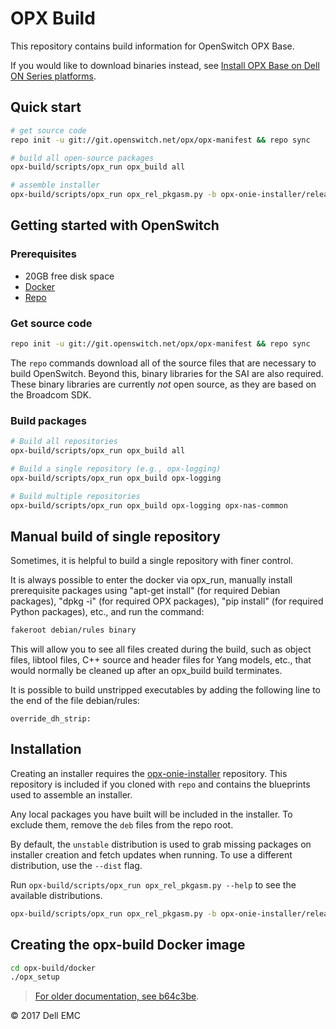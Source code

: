 # OPX Build

This repository contains build information for OpenSwitch OPX Base.

If you would like to download binaries instead, see [Install OPX Base on Dell ON Series platforms](https://github.com/open-switch/opx-docs/wiki/Install-OPX-Base-on-Dell-ON-Series-platforms).

## Quick start

```bash
# get source code
repo init -u git://git.openswitch.net/opx/opx-manifest && repo sync

# build all open-source packages
opx-build/scripts/opx_run opx_build all

# assemble installer
opx-build/scripts/opx_run opx_rel_pkgasm.py -b opx-onie-installer/release_bp/OPX_dell_base.xml --dist unstable
```

## Getting started with OpenSwitch

### Prerequisites

- 20GB free disk space
- [Docker](https://docs.docker.com/engine/installation/linux/docker-ce/ubuntu/)
- [Repo](https://source.android.com/source/downloading)

### Get source code

```bash
repo init -u git://git.openswitch.net/opx/opx-manifest && repo sync
```

The `repo` commands download all of the source files that are necessary to build OpenSwitch. Beyond this, binary libraries for the SAI are also required. These binary libraries are currently *not* open source, as they are based on the Broadcom SDK.

### Build packages

```bash
# Build all repositories
opx-build/scripts/opx_run opx_build all

# Build a single repository (e.g., opx-logging)
opx-build/scripts/opx_run opx_build opx-logging

# Build multiple repositories
opx-build/scripts/opx_run opx_build opx-logging opx-nas-common
```

## Manual build of single repository

Sometimes, it is helpful to build a single repository with finer control.

It is always possible to enter the docker via opx_run, manually install prerequisite packages using "apt-get install" (for required Debian packages), "dpkg -i" (for required OPX packages), "pip install" (for required Python packages), etc., and run the command:

```bash
fakeroot debian/rules binary
```

This will allow you to see all files created during the build, such as object files, libtool files, C++ source and header files for Yang models, etc., that would normally be cleaned up after an opx_build build terminates.

It is possible to build unstripped executables by adding the following line to the end of the file debian/rules:

```
override_dh_strip:
```

## Installation

Creating an installer requires the [opx-onie-installer](http://git.openswitch.net/cgit/opx/opx-onie-installer/) repository. This repository is included if you cloned with `repo` and contains the blueprints used to assemble an installer.

Any local packages you have built will be included in the installer. To exclude them, remove the `deb` files from the repo root.

By default, the `unstable` distribution is used to grab missing packages on installer creation and fetch updates when running. To use a different distribution, use the `--dist` flag.

Run `opx-build/scripts/opx_run opx_rel_pkgasm.py --help` to see the available distributions.

```bash
opx-build/scripts/opx_run opx_rel_pkgasm.py -b opx-onie-installer/release_bp/OPX_dell_base.xml --dist stable
```

## Creating the opx-build Docker image

```bash
cd opx-build/docker
./opx_setup
```

> [For older documentation, see b64c3be](https://github.com/open-switch/opx-build/blob/b64c3bedf6db0d5c5ed9fbe0e3ddcb5f4da3f525/README.md).

© 2017 Dell EMC
